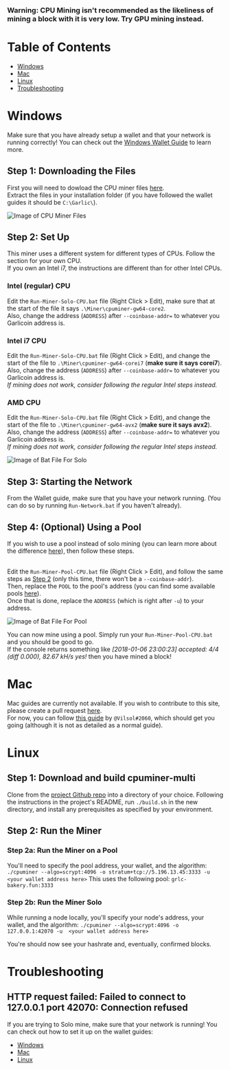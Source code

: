 ### Warning: CPU Mining isn't recommended as the likeliness of mining a block with it is very low. Try GPU mining instead.

# Table of Contents
- [Windows](#windows)
- [Mac](#mac)
- [Linux](#linux)
- [Troubleshooting](#troubleshooting)

# Windows
Make sure that you have already setup a wallet and that your network is running correctly! You can check out the [Windows Wallet Guide](wallet-win.html) to learn more.

## Step 1: Downloading the Files
First you will need to dowload the CPU miner files [here](ROOT/files/miner-cpu-win.zip).  
Extract the files in your installation folder (if you have followed the wallet guides it should be `C:\Garlic\`).

![Image of CPU Miner Files](https://i.imgur.com/6Nwy2dC.png)

## Step 2: Set Up
This miner uses a different system for different types of CPUs. Follow the section for your own CPU.  
If you own an Intel i7, the instructions are different than for other Intel CPUs.

### Intel (regular) CPU
Edit the `Run-Miner-Solo-CPU.bat` file (Right Click > Edit), make sure that at the start of the file it says `.\Miner\cpuminer-gw64-core2`.  
Also, change the address (`ADDRESS`) after `--coinbase-addr=` to whatever you Garlicoin address is.

### Intel i7 CPU
Edit the `Run-Miner-Solo-CPU.bat` file (Right Click > Edit), and change the start of the file to `.\Miner\cpuminer-gw64-corei7` (**make sure it says corei7**).  
Also, change the address (`ADDRESS`) after `--coinbase-addr=` to whatever you Garlicoin address is.  
*If mining does not work, consider following the regular Intel steps instead.*

### AMD CPU
Edit the `Run-Miner-Solo-CPU.bat` file (Right Click > Edit), and change the start of the file to `.\Miner\cpuminer-gw64-avx2` (**make sure it says avx2**).  
Also, change the address (`ADDRESS`) after `--coinbase-addr=` to whatever you Garlicoin address is.  
*If mining does not work, consider following the regular Intel steps instead.*

![Image of Bat File For Solo](https://i.imgur.com/n6CyWMp.png)

## Step 3: Starting the Network
From the Wallet guide, make sure that you have your network running. (You can do so by running `Run-Network.bat` if you haven't already).  

## Step 4: (Optional) Using a Pool
If you wish to use a pool instead of solo mining (you can learn more about the difference [here](how-to-mine.html#solo-vs-pool)), then follow these steps.  
<br>

Edit the `Run-Miner-Pool-CPU.bat` file (Right Click > Edit), and follow the same steps as [Step 2](#step-2-set-up) (only this time, there won't be a `--coinbase-addr`).  
Then, replace the `POOL` to the pool's address (you can find some available pools [here](pool-mining.html#test-net)).  
Once that is done, replace the `ADDRESS` (which is right after `-u`) to your address.  

![Image of Bat File For Pool](https://i.imgur.com/puFRTqU.png)
<br>

You can now mine using a pool. Simply run your `Run-Miner-Pool-CPU.bat` and you should be good to go.  
If the console returns something like *[2018-01-06 23:00:23] accepted: 4/4 (diff 0.000), 82.67 kH/s yes!* then you have mined a block! 

# Mac
Mac guides are currently not available. If you wish to contribute to this site, please create a pull request [here](https://github.com/PandawanFr/GarlicoinHelp/pulls).  
For now, you can follow [this guide](https://pastebin.com/p1RksRwb) by `@Vilsol#2060`, which should get you going (although it is not as detailed as a normal guide). 

# Linux

## Step 1: Download and build cpuminer-multi
Clone from the [project Github repo](https://github.com/tpruvot/cpuminer-multi) into a directory of your choice. Following the instructions in the project's README, run `./build.sh` in the new directory, and install any prerequisites as specified by your environment. 

## Step 2: Run the Miner

### Step 2a: Run the Miner on a Pool
You'll need to specify the pool address, your wallet, and the algorithm:
`./cpuminer --algo=scrypt:4096 -o stratum+tcp://5.196.13.45:3333 -u  <your wallet address here>`
This uses the following pool: `grlc-bakery.fun:3333`

### Step 2b: Run the Miner Solo
While running a node locally, you'll specify your node's address, your wallet, and the algorithm:
`./cpuminer --algo=scrypt:4096 -o 127.0.0.1:42070 -u  <your wallet address here>`

You're should now see your hashrate and, eventually, confirmed blocks. 

# Troubleshooting

## HTTP request failed: Failed to connect to 127.0.0.1 port 42070: Connection refused
If you are trying to Solo mine, make sure that your network is running! You can check out how to set it up on the wallet guides:
- [Windows](./wallet-win.html)
- [Mac](./wallet-mac.html)
- [Linux](./wallet-nix.html)
